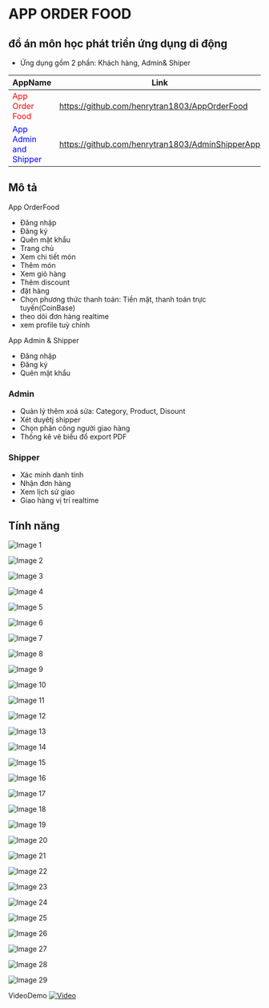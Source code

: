 # APP ORDER FOOD
## đồ án môn học phát triển ứng dụng di động
- Ứng dụng gồm 2 phần: Khách hàng, Admin& Shiper

| AppName                  | Link                                                      |
|--------------------------|-----------------------------------------------------------|
| <span style="color:red">App Order Food</span> | <span style="color:red">https://github.com/henrytran1803/AppOrderFood</span> |
| <span style="color:blue">App Admin and Shipper</span> | <span style="color:blue">https://github.com/henrytran1803/AdminShipperApp</span> |


## Mô tả
App OrderFood
- Đăng nhập
- Đăng ký
- Quên mật khẩu
- Trang chủ 
- Xem chi tiết món
- Thêm món
- Xem giỏ hàng
- Thêm discount
- đặt hàng
- Chọn phương thức thanh toán: Tiền mặt, thanh toán trực tuyến(CoinBase)
- theo dõi đơn hàng realtime
- xem profile tuỳ chỉnh

App Admin & Shipper
- Đăng nhập
- Đăng ký
- Quên mật khẩu
### Admin
- Quản lý thêm xoá sửa: Category, Product, Disount
- Xét duyêtj shipper
- Chọn phân công người giao hàng
- Thống kê vẽ biểu đổ export PDF
### Shipper
- Xác minh danh tính
- Nhận đơn hàng
- Xem lịch sử giao
- Giao hàng vị trí realtime

## Tính năng

<!-- Bắt đầu danh sách ảnh -->
<!-- Chú ý: Thay đổi tên tệp nếu cần -->

<!-- Ảnh 1 -->
![Image 1](common/src/1.png)

<!-- Ảnh 2 -->
![Image 2](common/src/2.png)

<!-- Ảnh 3 -->
![Image 3](common/src/3.png)

<!-- Tiếp tục cho tất cả các ảnh còn lại -->

<!-- Ảnh 4 -->
![Image 4](common/src/4.png)

<!-- Ảnh 5 -->
![Image 5](common/src/5.png)

<!-- Ảnh 6 -->
![Image 6](common/src/6.png)

<!-- Tiếp tục cho tất cả các ảnh còn lại -->

<!-- Ảnh 7 -->
![Image 7](common/src/7.png)

<!-- Ảnh 8 -->
![Image 8](common/src/8.png)

<!-- Ảnh 9 -->
![Image 9](common/src/9.png)

<!-- Tiếp tục cho tất cả các ảnh còn lại -->

<!-- Ảnh 10 -->
![Image 10](common/src/10.png)

<!-- Ảnh 11 -->
![Image 11](common/src/11.png)

<!-- Ảnh 12 -->
![Image 12](common/src/12.png)

<!-- Tiếp tục cho tất cả các ảnh còn lại -->

<!-- Ảnh 13 -->
![Image 13](common/src/13.png)

<!-- Ảnh 14 -->
![Image 14](common/src/14.png)

<!-- Ảnh 15 -->
![Image 15](common/src/15.png)

<!-- Tiếp tục cho tất cả các ảnh còn lại -->

<!-- Ảnh 16 -->
![Image 16](common/src/16.png)

<!-- Ảnh 17 -->
![Image 17](common/src/17.png)

<!-- Ảnh 18 -->
![Image 18](common/src/18.png)

<!-- Tiếp tục cho tất cả các ảnh còn lại -->

<!-- Ảnh 19 -->
![Image 19](common/src/19.png)

<!-- Ảnh 20 -->
![Image 20](common/src/20.png)

<!-- Ảnh 21 -->
![Image 21](common/src/21.png)

<!-- Tiếp tục cho tất cả các ảnh còn lại -->

<!-- Ảnh 22 -->
![Image 22](common/src/22.png)

<!-- Ảnh 23 -->
![Image 23](common/src/23.png)

<!-- Ảnh 24 -->
![Image 24](common/src/24.png)

<!-- Tiếp tục cho tất cả các ảnh còn lại -->

<!-- Ảnh 25 -->
![Image 25](common/src/25.png)

<!-- Ảnh 26 -->
![Image 26](common/src/26.png)

<!-- Ảnh 27 -->
![Image 27](common/src/27.png)

<!-- Tiếp tục cho tất cả các ảnh còn lại -->

<!-- Ảnh 28 -->
![Image 28](common/src/28.png)

<!-- Ảnh 29 -->
![Image 29](common/src/29.png)

<!-- Kết thúc danh sách ảnh -->


VideoDemo
[![Video](https://img.youtube.com/vi/al_O0aj-N3g/0.jpg)](https://www.youtube.com/watch?v=al_O0aj-N3g)
